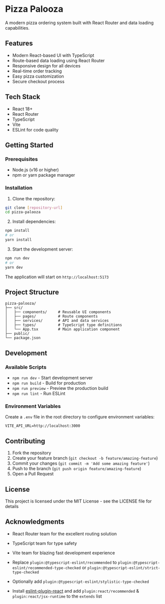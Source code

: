 # Pizza Palooza

A modern pizza ordering system built with React Router and data loading capabilities.

## Features

- Modern React-based UI with TypeScript
- Route-based data loading using React Router
- Responsive design for all devices
- Real-time order tracking
- Easy pizza customization
- Secure checkout process

## Tech Stack

- React 18+
- React Router
- TypeScript
- Vite
- ESLint for code quality

## Getting Started

### Prerequisites

- Node.js (v16 or higher)
- npm or yarn package manager

### Installation

1. Clone the repository:
```bash
git clone [repository-url]
cd pizza-palooza
```

2. Install dependencies:
```bash
npm install
# or
yarn install
```

3. Start the development server:
```bash
npm run dev
# or
yarn dev
```

The application will start on `http://localhost:5173`

## Project Structure

```
pizza-palooza/
├── src/
│   ├── components/     # Reusable UI components
│   ├── pages/          # Route components
│   ├── services/       # API and data services
│   ├── types/          # TypeScript type definitions
│   └── App.tsx         # Main application component
├── public/
└── package.json
```

## Development

### Available Scripts

- `npm run dev` - Start development server
- `npm run build` - Build for production
- `npm run preview` - Preview the production build
- `npm run lint` - Run ESLint

### Environment Variables

Create a `.env` file in the root directory to configure environment variables:

```
VITE_API_URL=http://localhost:3000
```

## Contributing

1. Fork the repository
2. Create your feature branch (`git checkout -b feature/amazing-feature`)
3. Commit your changes (`git commit -m 'Add some amazing feature'`)
4. Push to the branch (`git push origin feature/amazing-feature`)
5. Open a Pull Request

## License

This project is licensed under the MIT License - see the LICENSE file for details

## Acknowledgments

- React Router team for the excellent routing solution
- TypeScript team for type safety
- Vite team for blazing fast development experience

- Replace `plugin:@typescript-eslint/recommended` to `plugin:@typescript-eslint/recommended-type-checked` or `plugin:@typescript-eslint/strict-type-checked`
- Optionally add `plugin:@typescript-eslint/stylistic-type-checked`
- Install [eslint-plugin-react](https://github.com/jsx-eslint/eslint-plugin-react) and add `plugin:react/recommended` & `plugin:react/jsx-runtime` to the `extends` list
